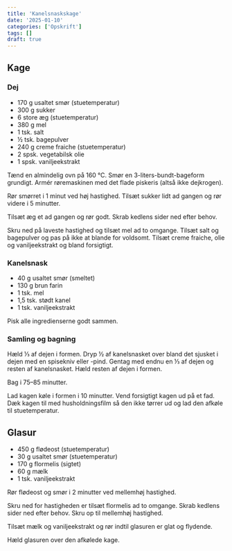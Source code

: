 ```yaml
---
title: 'Kanelsnaskskage'
date: '2025-01-10'
categories: ['Opskrift']
tags: []
draft: true
---
```


## Kage

### Dej

* 170 g usaltet smør (stuetemperatur)
* 300 g sukker
* 6 store æg (stuetemperatur)
* 380 g mel
* 1 tsk. salt
* ½ tsk. bagepulver
* 240 g creme fraiche (stuetemperatur)
* 2 spsk. vegetabilsk olie
* 1 spsk. vaniljeekstrakt

Tænd en almindelig ovn på 160 °C. Smør en 3-liters-bundt-bageform grundigt. Armér røremaskinen med det flade piskeris
(altså ikke dejkrogen).

Rør smørret i 1 minut ved høj hastighed. Tilsæt sukker lidt ad gangen og rør videre i 5 minutter.

Tilsæt æg et ad gangen og rør godt. Skrab kedlens sider ned efter behov.

Skru ned på laveste hastighed og tilsæt mel ad to omgange. Tilsæt salt og bagepulver og pas på ikke at blande for
voldsomt. Tilsæt creme fraiche, olie og vaniljeekstrakt og bland forsigtigt.

### Kanelsnask

* 40 g usaltet smør (smeltet)
* 130 g brun farin
* 1 tsk. mel
* 1,5 tsk. stødt kanel
* 1 tsk. vaniljeekstrakt

Pisk alle ingredienserne godt sammen.

### Samling og bagning

Hæld ⅓ af dejen i formen. Dryp ½ af kanelsnasket over bland det sjusket i dejen med en spisekniv eller -pind. Gentag med
endnu en ⅓ af dejen og resten af kanelsnasket. Hæld resten af dejen i formen.

Bag i 75–85 minutter.

Lad kagen køle i formen i 10 minutter. Vend forsigtigt kagen ud på et fad. Dæk kagen til med husholdningsfilm så den
ikke tørrer ud og lad den afkøle til stuetemperatur.

## Glasur

* 450 g flødeost (stuetemperatur)
* 30 g usaltet smør (stuetemperatur)
* 170 g flormelis (sigtet)
* 60 g mælk
* 1 tsk. vaniljeekstrakt

Rør flødeost og smør i 2 minutter ved mellemhøj hastighed.

Skru ned for hastigheden er tilsæt flormelis ad to omgange. Skrab kedlens sider ned efter behov. Skru op til mellemhøj hastighed.

Tilsæt mælk og vaniljeekstrakt og rør indtil glasuren er glat og flydende.

Hæld glasuren over den afkølede kage.
